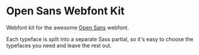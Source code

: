 # Open Sans Webfont Kit

Webfont kit for the awesome [Open Sans](http://www.google.com/fonts/specimen/Open+Sans) webfont.

Each typeface is split into a separate Sass partial, so it's easy to choose the typefaces you need and leave the rest out.

